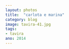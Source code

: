 ```yaml
---
layout: photos
title:  "carlota e marina"
category: blog
image: tavira-41.jpg
tags:
- tavira
ano: 2014
---
```




